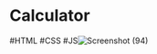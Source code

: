 # Calculator 
#HTML
#CSS
#JS![Screenshot (94)](https://user-images.githubusercontent.com/83716851/190057532-de2e1772-d26a-4e4d-9a33-384db66a5c72.png)
